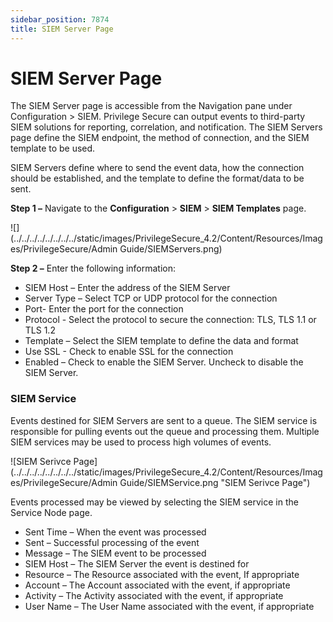 ```yaml
---
sidebar_position: 7874
title: SIEM Server Page
---
```


# SIEM Server Page

The SIEM Server page is accessible from the Navigation pane under Configuration > SIEM. Privilege Secure can output events to third-party SIEM solutions for reporting, correlation, and notification. The SIEM Servers page define the SIEM endpoint, the method of connection, and the SIEM template to be used.

SIEM Servers define where to send the event data, how the connection should be established, and the template to define the format/data to be sent.

**Step 1 –** Navigate to the **Configuration** > **SIEM** > **SIEM Templates** page.

![](../../../../../../../../static/images/PrivilegeSecure_4.2/Content/Resources/Images/PrivilegeSecure/Admin Guide/SIEMServers.png)

**Step 2 –** Enter the following information:

* SIEM Host – Enter the address of the SIEM Server
* Server Type – Select TCP or UDP protocol for the connection
* Port- Enter the port for the connection
* Protocol - Select the protocol to secure the connection: TLS, TLS 1.1 or TLS 1.2
* Template – Select the SIEM template to define the data and format
* Use SSL - Check to enable SSL for the connection
* Enabled – Check to enable the SIEM Server. Uncheck to disable the SIEM Server.

### SIEM Service

Events destined for SIEM Servers are sent to a queue. The SIEM service is responsible for pulling events out the queue and processing them. Multiple SIEM services may be used to process high volumes of events.

![SIEM Serivce Page](../../../../../../../../static/images/PrivilegeSecure_4.2/Content/Resources/Images/PrivilegeSecure/Admin Guide/SIEMService.png "SIEM Serivce Page")

Events processed may be viewed by selecting the SIEM service in the Service Node page.

* Sent Time – When the event was processed
* Sent – Successful processing of the event
* Message – The SIEM event to be processed
* SIEM Host – The SIEM Server the event is destined for
* Resource – The Resource associated with the event, If appropriate
* Account – The Account associated with the event, if appropriate
* Activity – The Activity associated with the event, if appropriate
* User Name – The User Name associated with the event, if appropriate